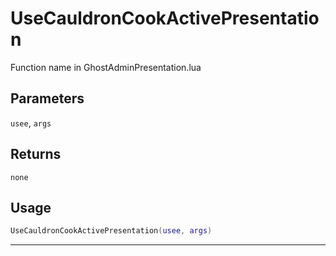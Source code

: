 # UseCauldronCookActivePresentation
Function name in GhostAdminPresentation.lua
## Parameters
`usee`, `args`
## Returns
`none`
## Usage
```lua
UseCauldronCookActivePresentation(usee, args)
```
---
